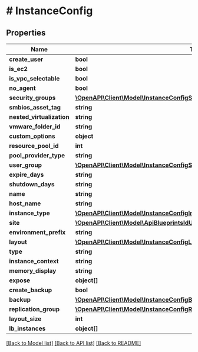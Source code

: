 # # InstanceConfig

## Properties

Name | Type | Description | Notes
------------ | ------------- | ------------- | -------------
**create_user** | **bool** |  | [optional]
**is_ec2** | **bool** |  | [optional]
**is_vpc_selectable** | **bool** |  | [optional]
**no_agent** | **bool** |  | [optional]
**security_groups** | [**\OpenAPI\Client\Model\InstanceConfigSecurityGroups[]**](InstanceConfigSecurityGroups.md) |  | [optional]
**smbios_asset_tag** | **string** |  | [optional]
**nested_virtualization** | **string** |  | [optional]
**vmware_folder_id** | **string** |  | [optional]
**custom_options** | **object** |  | [optional]
**resource_pool_id** | **int** |  | [optional]
**pool_provider_type** | **string** |  | [optional]
**user_group** | [**\OpenAPI\Client\Model\InstanceConfigSecurityGroups**](InstanceConfigSecurityGroups.md) |  | [optional]
**expire_days** | **string** |  | [optional]
**shutdown_days** | **string** |  | [optional]
**name** | **string** |  | [optional]
**host_name** | **string** |  | [optional]
**instance_type** | [**\OpenAPI\Client\Model\InstanceConfigInstanceType**](InstanceConfigInstanceType.md) |  | [optional]
**site** | [**\OpenAPI\Client\Model\ApiBlueprintsIdUpdatePermissionsResourcePermissionSites**](ApiBlueprintsIdUpdatePermissionsResourcePermissionSites.md) |  | [optional]
**environment_prefix** | **string** |  | [optional]
**layout** | [**\OpenAPI\Client\Model\InstanceConfigLayout**](InstanceConfigLayout.md) |  | [optional]
**type** | **string** |  | [optional]
**instance_context** | **string** |  | [optional]
**memory_display** | **string** |  | [optional]
**expose** | **object[]** |  | [optional]
**create_backup** | **bool** |  | [optional]
**backup** | [**\OpenAPI\Client\Model\InstanceConfigBackup**](InstanceConfigBackup.md) |  | [optional]
**replication_group** | [**\OpenAPI\Client\Model\InstanceConfigReplicationGroup**](InstanceConfigReplicationGroup.md) |  | [optional]
**layout_size** | **int** |  | [optional]
**lb_instances** | **object[]** |  | [optional]

[[Back to Model list]](../../README.md#models) [[Back to API list]](../../README.md#endpoints) [[Back to README]](../../README.md)
